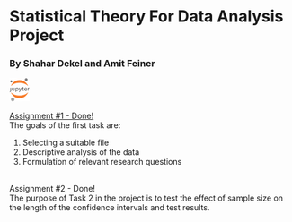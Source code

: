 # Statistical Theory For Data Analysis Project

<h3>By Shahar Dekel and Amit Feiner </h3>

[![jupyter](JupyterLogo.png)](https://hub.gke2.mybinder.org/user/shahardekel-sta-nalysis-project-9wxe2niz/tree)

<u>Assignment #1 - Done!</u><br>
The goals of the first task are:<br>
1. Selecting a suitable file
2. Descriptive analysis of the data
3. Formulation of relevant research questions<br><br>

Assignment #2 - Done!<br>
The purpose of Task 2 in the project is to test the effect of sample size on the length of the confidence intervals and test results.

